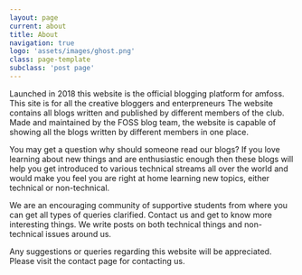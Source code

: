 ```yaml
---
layout: page
current: about
title: About
navigation: true
logo: 'assets/images/ghost.png'
class: page-template
subclass: 'post page'
---
```


Launched in 2018 this website is the official blogging platform for amfoss. This site is for all the creative bloggers and enterpreneurs The website contains all blogs written and published by different members of the club. Made and maintained by the FOSS blog team, the website is capable of showing all the blogs written by different members in one place.

You may get a question why should someone read our blogs? If you love learning about new things and are enthusiastic enough then these blogs will help you get introduced to various technical streams all over the world and would make you feel you are right at home learning new topics, either technical or non-technical.

We are an encouraging community of supportive students from where you can get all types of queries clarified. Contact us and get to know more interesting things. We write posts on both technical things and non-technical issues around us.


Any suggestions or queries regarding this website will be appreciated.
Please visit the contact page for contacting us.
